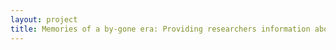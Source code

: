 ```yaml
--- 
layout: project 
title: Memories of a by-gone era: Providing researchers information about a culture that has all but disappeared in America, through access to hand-written community diaries and original hand-produced student seminary publications from a Catholic order of priests called Redemptorists in the United States during the 19th and early 20th century
---
```



